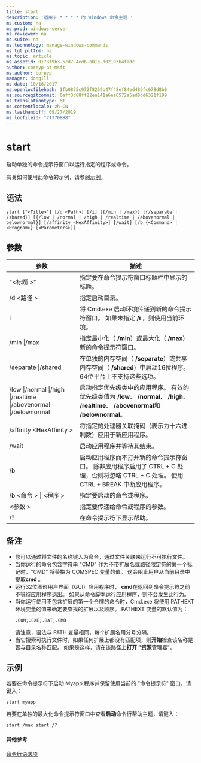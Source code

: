 ```yaml
---
title: start
description: '适用于 * * * * 的 Windows 命令主题 '
ms.custom: na
ms.prod: windows-server
ms.reviewer: na
ms.suite: na
ms.technology: manage-windows-commands
ms.tgt_pltfrm: na
ms.topic: article
ms.assetid: 0173f9b3-5cd7-4edb-b01e-d02193b4fadc
author: coreyp-at-msft
ms.author: coreyp
manager: dongill
ms.date: 10/16/2017
ms.openlocfilehash: 1fb0875c972f8259b47f48ef84ed486fc678d8b0
ms.sourcegitcommit: 6aff3d88ff22ea141a6ea6572a5ad8dd6321f199
ms.translationtype: MT
ms.contentlocale: zh-CN
ms.lasthandoff: 09/27/2019
ms.locfileid: "71370888"
---
```

# <a name="start"></a>start



启动单独的命令提示符窗口以运行指定的程序或命令。

有关如何使用此命令的示例，请参阅[示例](#BKMK_examples)。

## <a name="syntax"></a>语法

```
start ["<Title>"] [/d <Path>] [/i] [{/min | /max}] [{/separate | /shared}] [{/low | /normal | /high | /realtime | /abovenormal | belownormal}] [/affinity <HexAffinity>] [/wait] [/b {<Command> | <Program>} [<Parameters>]]
```

## <a name="parameters"></a>参数

|参数|描述|
|---------|-----------|
|"\<标题 >"|指定要在命令提示符窗口标题栏中显示的标题。|
|/d \<路径 >|指定启动目录。|
|i|将 Cmd.exe 启动环境传递到新的命令提示符窗口。 如果未指定 **/i** ，则使用当前环境。|
|/min \|/max|指定最小化（ **/min**）或最大化（ **/max**）新的命令提示符窗口。|
|/separate \|/shared|在单独的内存空间（ **/separate**）或共享内存空间（ **/shared**）中启动16位程序。 64位平台上不支持这些选项。|
|/low \|/normal \|/high \|/realtime \|/abovenormal \|/belownormal|启动指定优先级类中的应用程序。 有效的优先级类值为 **/low**、 **/normal**、 **/high**、 **/realtime**、 **/abovenormal**和 **/belownormal**。|
|/affinity \<HexAffinity >|将指定的处理器关联掩码（表示为十六进制数）应用于新应用程序。|
|/wait|启动应用程序并等待其结束。|
|/b|启动应用程序而不打开新的命令提示符窗口。 除非应用程序启用了 CTRL + C 处理，否则将忽略 CTRL + C 处理。 使用 CTRL + BREAK 中断应用程序。|
|/b \<命令 > \| \<程序 >|指定要启动的命令或程序。|
|\<参数 >|指定要传递给命令或程序的参数。|
|/?|在命令提示符下显示帮助。|

## <a name="remarks"></a>备注

- 您可以通过将文件的名称键入为命令，通过文件关联来运行不可执行文件。
- 当你运行的命令包含字符串 "CMD" 作为不带扩展名或路径限定符的第一个标记时，"CMD" 将替换为 COMSPEC 变量的值。 这会阻止用户从当前目录中提取**cmd** 。
- 运行32位图形用户界面（GUI）应用程序时， **cmd**在返回到命令提示符之前不等待应用程序退出。 如果从命令脚本运行应用程序，则不会发生此行为。
- 当你运行使用不包含扩展的第一个令牌的命令时，Cmd.exe 将使用 PATHEXT 环境变量的值来确定要查找的扩展以及顺序。 PATHEXT 变量的默认值为：  
  ```
  .COM;.EXE;.BAT;.CMD 
  ```  
  请注意，语法与 PATH 变量相同，每个扩展名用分号分隔。
- 当它搜索可执行文件时，如果任何扩展上都没有匹配项，则**开始**检查该名称是否与目录名称匹配。 如果是这样，请在该路径上**打开 "资源**管理器"。

## <a name="BKMK_examples"></a>示例

若要在命令提示符下启动 Myapp 程序并保留使用当前的 "命令提示符" 窗口，请键入：
```
start myapp 
```
若要在单独的最大化命令提示符窗口中查看**启动**命令行帮助主题，请键入：
```
start /max start /?
```

#### <a name="additional-references"></a>其他参考

[命令行语法项](command-line-syntax-key.md)
